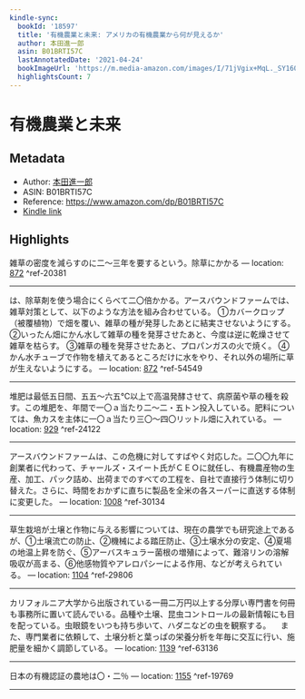 ```yaml
---
kindle-sync:
  bookId: '18597'
  title: '有機農業と未来: アメリカの有機農業から何が見えるか'
  author: 本田進一郎
  asin: B01BRTI57C
  lastAnnotatedDate: '2021-04-24'
  bookImageUrl: 'https://m.media-amazon.com/images/I/71jVgix+MqL._SY160.jpg'
  highlightsCount: 7
---
```

# 有機農業と未来
## Metadata
* Author: [本田進一郎](https://www.amazon.comundefined)
* ASIN: B01BRTI57C
* Reference: https://www.amazon.com/dp/B01BRTI57C
* [Kindle link](kindle://book?action=open&asin=B01BRTI57C)

## Highlights
雑草の密度を減らすのに二～三年を要するという。除草にかかる — location: [872](kindle://book?action=open&asin=B01BRTI57C&location=872) ^ref-20381

---
は、除草剤を使う場合にくらべて二〇倍かかる。アースバウンドファームでは、雑草対策として、以下のような方法を組み合わせている。 ①カバークロップ（被覆植物）で畑を覆い、雑草の種が発芽したあとに結実させないようにする。 ②いったん畑にかん水して雑草の種を発芽させたあと、今度は逆に乾燥させて雑草を枯らす。 ③雑草の種を発芽させたあと、プロパンガスの火で焼く。 ④かん水チューブで作物を植えてあるところだけに水をやり、それ以外の場所に草が生えないようにする。 — location: [872](kindle://book?action=open&asin=B01BRTI57C&location=872) ^ref-54549

---
堆肥は最低五日間、五五～六五℃以上で高温発酵させて、病原菌や草の種を殺す。この堆肥を、年間で一〇ａ当たり二～二・五トン投入している。肥料については、魚カスを主体に一〇ａ当たり三〇～四〇リットル畑に入れている。 — location: [929](kindle://book?action=open&asin=B01BRTI57C&location=929) ^ref-24122

---
アースバウンドファームは、この危機に対してすばやく対応した。二〇〇九年に創業者に代わって、チャールズ・スイート氏がＣＥＯに就任し、有機農産物の生産、加工、パック詰め、出荷までのすべての工程を、自社で直接行う体制に切り替えた。さらに、時間をおかずに直ちに製品を全米の各スーパーに直送する体制に変更した。 — location: [1008](kindle://book?action=open&asin=B01BRTI57C&location=1008) ^ref-30134

---
草生栽培が土壌と作物に与える影響については、現在の農学でも研究途上であるが、①土壌流亡の防止、②機械による踏圧防止、③土壌水分の安定、④夏場の地温上昇を防ぐ、⑤アーバスキュラー菌根の増殖によって、難溶リンの溶解吸収が高まる、⑥他感物質やアレロパシーによる作用、などが考えられている。 — location: [1104](kindle://book?action=open&asin=B01BRTI57C&location=1104) ^ref-29806

---
カリフォルニア大学から出版されている一冊二万円以上する分厚い専門書を何冊も事務所に置いて読んでいる。品種や土壌、昆虫コントロールの最新情報にも目を配っている。虫眼鏡をいつも持ち歩いて、ハダニなどの虫を観察する。 　また、専門業者に依頼して、土壌分析と葉っぱの栄養分析を年毎に交互に行い、施肥量を細かく調節している。 — location: [1139](kindle://book?action=open&asin=B01BRTI57C&location=1139) ^ref-63136

---
日本の有機認証の農地は〇・二％ — location: [1155](kindle://book?action=open&asin=B01BRTI57C&location=1155) ^ref-19769

---
